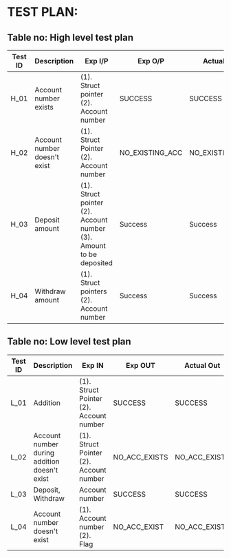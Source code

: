 # TEST PLAN:

## Table no: High level test plan

| **Test ID** | **Description**                                              | **Exp I/P** | **Exp O/P** | **Actual Out** |**Type Of Test**  |    
|-------------|--------------------------------------------------------------|------------|-------------|----------------|------------------|
|  H_01       | Account number exists	| (1). Struct pointer (2). Account number |	SUCCESS |	SUCCESS	| Technical|
|  H_02   	  |Account number doesn't exist |	(1). Struct Pointer (2). Account number |	NO_EXISTING_ACC |	NO_EXISTING_ACC |	Technical |
|  H_03       | Deposit amount | (1). Struct pointer (2). Account number (3). Amount to be deposited| Success | Success | Requirement based  |
|  H_04       | Withdraw amount| (1). Struct pointers (2). Account number | Success | Success | Technical |

## Table no: Low level test plan

| **Test ID** | **Description**                                              | **Exp IN** | **Exp OUT** | **Actual Out** |**Type Of Test**  |    
|-------------|--------------------------------------------------------------|------------|-------------|----------------|------------------|
|  L_01       | Addition | (1). Struct Pointer (2). Account number	| SUCCESS |	SUCCESS |Requirement based |
|  L_02       |Account number during addition doesn't exist| (1). Struct Pointer (2). Account number|	NO_ACC_EXISTS |	NO_ACC_EXISTS |Scenario based    |
|  L_03       |Deposit, Withdraw	|  Account number	| SUCCESS	| SUCCESS	| Technical|
|  L_04       | Account number doesn't exist | (1). Account number (2). Flag |	NO_ACC_EXIST | NO_ACC_EXIST |	Technical|
